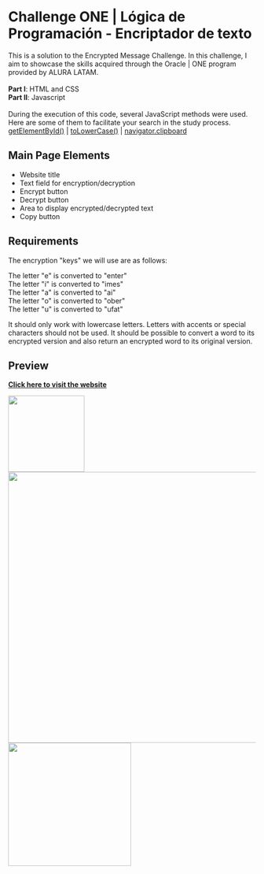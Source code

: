 # Challenge ONE | Lógica de Programación - Encriptador de texto
This is a solution to the Encrypted Message Challenge. In this challenge, I aim to showcase the skills acquired through the Oracle | ONE program provided by ALURA LATAM.
<br><br>
**Part I**: HTML and CSS 
<br>
**Part II**: Javascript 
<br>
<br>
During the execution of this code, several JavaScript methods were used. Here are some of them to facilitate your search in the study process.
  [getElementById()](https://developer.mozilla.org/en-US/docs/Web/API/Document/getElementById) |
  [toLowerCase()](https://developer.mozilla.org/pt-BR/docs/Web/JavaScript/Reference/Global_Objects/String/toLowerCase) |
  [navigator.clipboard](https://developer.mozilla.org/en-US/docs/Mozilla/Add-ons/WebExtensions/Interact_with_the_clipboard) 
 
   ## Main Page Elements

- Website title
- Text field for encryption/decryption
- Encrypt button
- Decrypt button
- Area to display encrypted/decrypted text
- Copy button

 ## Requirements

The encryption "keys" we will use are as follows:

The letter "e" is converted to "enter" <br>
The letter "i" is converted to "imes" <br>
The letter "a" is converted to "ai" <br>
The letter "o" is converted to "ober" <br>
The letter "u" is converted to "ufat" <br>

It should only work with lowercase letters.
Letters with accents or special characters should not be used.
It should be possible to convert a word to its encrypted version and also return an encrypted word to its original version.



## Preview
 
 **[Click here to visit the website](https://karencardiel.github.io/text-encryptor/)**

<img src = "https://github.com/karencardiel/text-encryptor/assets/129384547/f901ff3b-3946-4e50-b684-e7a8a789d26f" width = "155"> <img src = "https://github.com/karencardiel/text-encryptor/assets/129384547/4b318668-052c-4b3f-9e76-597cb7511b34" width = "550"> <img src = "https://github.com/karencardiel/text-encryptor/assets/129384547/94a44d91-e31f-4c14-90ec-c1faf487a681" width = "250"> 



